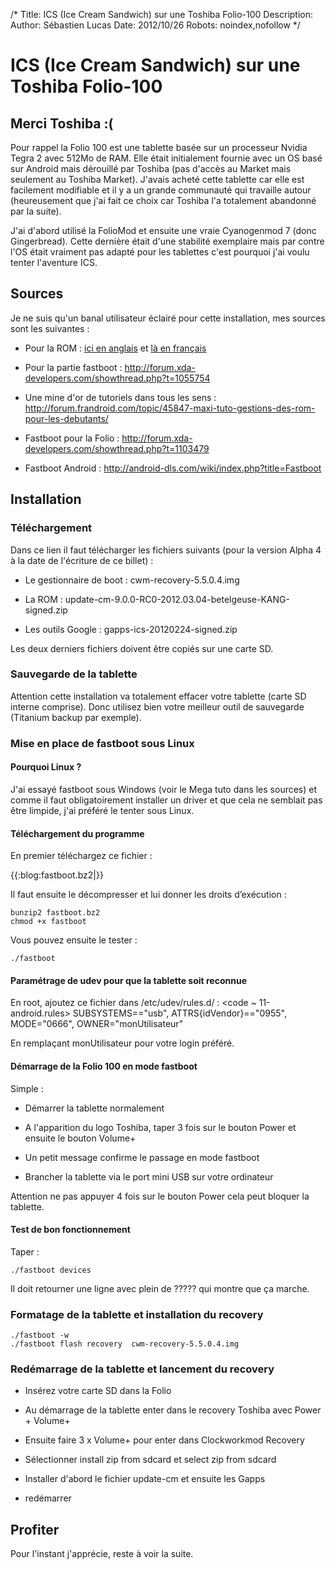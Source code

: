 /*
Title: ICS (Ice Cream Sandwich) sur une Toshiba Folio-100
Description: 
Author: Sébastien Lucas
Date: 2012/10/26
Robots: noindex,nofollow
*/
# ICS (Ice Cream Sandwich) sur une Toshiba Folio-100

## Merci Toshiba :(
Pour rappel la Folio 100 est une tablette basée sur un processeur Nvidia Tegra 2 avec 512Mo de RAM. Elle était initialement fournie avec un OS basé sur Android mais dérouillé par Toshiba (pas d'accès au Market mais seulement au Toshiba Market). J'avais acheté cette tablette car elle est facilement modifiable et il y a un grande communauté qui travaille autour (heureusement que j'ai fait ce choix car Toshiba l'a totalement abandonné par la suite). 

J'ai d'abord utilisé la FolioMod et ensuite une vraie Cyanogenmod 7 (donc Gingerbread). Cette dernière était d'une stabilité exemplaire mais par contre l'OS était vraiment pas adapté pour les tablettes c'est pourquoi j'ai voulu tenter l'aventure ICS.

## Sources

Je ne suis qu'un banal utilisateur éclairé pour cette installation, mes sources sont les suivantes :

*	Pour la ROM : [ici en anglais](http://forum.xda-developers.com/showthread.php?t=1470823) et [là en français](http://forum.frandroid.com/topic/90378-devwip-ics-cm9-403-alpha-3-31-kernel-last-update-04032012/)

*	Pour la partie fastboot : http://forum.xda-developers.com/showthread.php?t=1055754

*	Une mine d'or de tutoriels dans tous les sens : http://forum.frandroid.com/topic/45847-maxi-tuto-gestions-des-rom-pour-les-debutants/

*	Fastboot pour la Folio : http://forum.xda-developers.com/showthread.php?t=1103479

*	Fastboot Android : http://android-dls.com/wiki/index.php?title=Fastboot
## Installation

### Téléchargement
Dans ce lien il faut télécharger les fichiers suivants (pour la version Alpha 4 à la date de l'écriture de ce billet) :

*	Le gestionnaire de boot : cwm-recovery-5.5.0.4.img

*	La ROM : update-cm-9.0.0-RC0-2012.03.04-betelgeuse-KANG-signed.zip

*	Les outils Google : gapps-ics-20120224-signed.zip

Les deux derniers fichiers doivent être copiés sur une carte SD.
### Sauvegarde de la tablette

Attention cette installation va totalement effacer votre tablette (carte SD interne comprise). Donc utilisez bien votre meilleur outil de sauvegarde (Titanium backup par exemple).
### Mise en place de fastboot sous Linux

#### Pourquoi Linux ?
J'ai essayé fastboot sous Windows (voir le Mega tuto dans les sources) et comme il faut obligatoirement installer un driver et que cela ne semblait pas être limpide, j'ai préféré le tenter sous Linux.
#### Téléchargement du programme

En premier téléchargez ce fichier :

{{:blog:fastboot.bz2|}}

Il faut ensuite le décompresser et lui donner les droits d’exécution :

	
	bunzip2 fastboot.bz2
	chmod +x fastboot


Vous pouvez ensuite le tester :

	
	./fastboot

#### Paramétrage de udev pour que la tablette soit reconnue

En root, ajoutez ce fichier dans /etc/udev/rules.d/ :
<code ~ 11-android.rules>
SUBSYSTEMS=="usb", ATTRS{idVendor}=="0955", MODE="0666", OWNER="monUtilisateur"
</code>

En remplaçant monUtilisateur pour votre login préféré.
#### Démarrage de la Folio 100 en mode fastboot

Simple : 

*	Démarrer la tablette normalement

*	A l'apparition du logo Toshiba, taper 3 fois sur le bouton Power et ensuite le bouton Volume+

*	Un petit message confirme le passage en mode fastboot

*	Brancher la tablette via le port mini USB sur votre ordinateur

Attention ne pas appuyer 4 fois sur le bouton Power cela peut bloquer la tablette.
#### Test de bon fonctionnement

Taper : 

	
	./fastboot devices


Il doit retourner une ligne avec plein de ????? qui montre que ça marche.
### Formatage de la tablette et installation du recovery

	
	./fastboot -w
	./fastboot flash recovery  cwm-recovery-5.5.0.4.img

### Redémarrage de la tablette et lancement du recovery

*	Insérez votre carte SD dans la Folio

*	Au démarrage de la tablette enter dans le recovery Toshiba avec Power + Volume+

*	Ensuite faire 3 x Volume+ pour enter dans Clockworkmod Recovery

*	Sélectionner install zip from sdcard et select zip from sdcard

*	Installer d'abord le fichier update-cm et ensuite les Gapps

*	redémarrer
## Profiter

Pour l'instant j'apprécie, reste à voir la suite.
